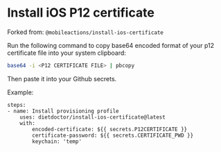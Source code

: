 # Install iOS P12 certificate

Forked from: `@mobileactions/install-ios-certificate`

Run the following command to copy base64 encoded format of your p12 certificate file into your system clipboard:

```bash
base64 -i <P12 CERTIFICATE FILE> | pbcopy
```

Then paste it into your Github secrets.

Example: 

```
steps:
- name: Install provisioning profile
    uses: dietdoctor/install-ios-certificate@latest
    with:
        encoded-certificate: ${{ secrets.P12CERTIFICATE }}
        certificate-password: ${{ secrets.CERTIFICATE_PWD }}
        keychain: 'temp'
```
